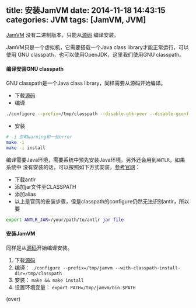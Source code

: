 ﻿title: 安装JamVM
date: 2014-11-18 14:43:15
categories: JVM
tags: [JamVM, JVM]
---

[JamVM](http://jamvm.sourceforge.net) 没有二进制版本，只能从[源码](http://sourceforge.net/projects/jamvm/files/jamvm/JamVM%202.0.0/) 编译安装。

JamVM只是一个虚拟机，它需要搭载一个Java class library才能正常运行，可以使用
GNU classpath，也可以使用OpenJDK，这里我们使用GNU classpath。

<!--more-->

#### 编译安装GNU classpath

GNU classpath是一个Java class library，同样需要从源码开始编译。

- 下载[源码](ftp://ftp.gnu.org/gnu/classpath/classpath-0.99.tar.gz)
- 编译
```bash
./configure --prefix=/tmp/classpath --disable-gtk-peer --disable-gconf-peer --disable-plugin
```
- 安装
```bash
# -i 忽略warning和一些error
make -i
make -i install
```

编译需要Java环境，需要系统中预先安装Java环境。另外还会用到`ANTLR`，如果系统中
没有安装的话，可以按照如下方式安装，[参考官网](https://theantlrguy.atlassian.net/wiki/display/ANTLR4/Getting+Started+with+ANTLR+v4)：

- 下载antlr
- 添加jar文件至CLASSPATH
- 添加alias
- 以上是官网的安装步骤，但是classpath的configure仍然无法识别antlr，所以要
```bash
export ANTLR_JAR=/your/path/to/antlr jar file
```

#### 安装JamVM

同样是从[源码](http://sourceforge.net/projects/jamvm/files/jamvm/JamVM%202.0.0/)开始编译安装。

1. 下载[源码](http://sourceforge.net/projects/jamvm/files/jamvm/JamVM%202.0.0/)
2. 编译： `./configure --prefix=/tmp/jamvm --with-classpath-install-dir=/tmp/classpath`
3. 安装： `make && make install`
4. 设置环境变量： `export PATH=/tmp/jamvm/bin:$PATH`

(over)